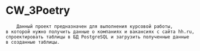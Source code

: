 # CW_3Poetry

        Данный проект предназначен для выполнения курсовой работы, 
    в которой нужно получить данные о компаниях и вакансиях с сайта hh.ru, 
    спроектировать таблицы в БД PostgreSQL и загрузить полученные данные 
    в созданные таблицы.
